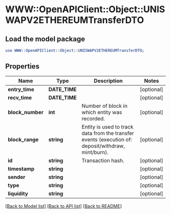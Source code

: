 # WWW::OpenAPIClient::Object::UNISWAPV2ETHEREUMTransferDTO

## Load the model package
```perl
use WWW::OpenAPIClient::Object::UNISWAPV2ETHEREUMTransferDTO;
```

## Properties
Name | Type | Description | Notes
------------ | ------------- | ------------- | -------------
**entry_time** | **DATE_TIME** |  | [optional] 
**recv_time** | **DATE_TIME** |  | [optional] 
**block_number** | **int** | Number of block in which entity was recorded. | [optional] 
**block_range** | **string** | Entity is used to track data from the transfer events (execution of: deposit/withdraw, mint/burn). | [optional] 
**id** | **string** | Transaction hash. | [optional] 
**timestamp** | **string** |  | [optional] 
**sender** | **string** |  | [optional] 
**type** | **string** |  | [optional] 
**liquidity** | **string** |  | [optional] 

[[Back to Model list]](../README.md#documentation-for-models) [[Back to API list]](../README.md#documentation-for-api-endpoints) [[Back to README]](../README.md)


